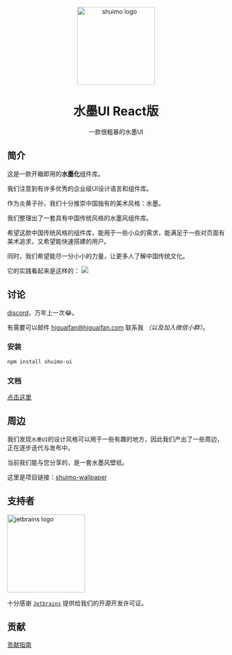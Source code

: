 <p align="center">
  <a href="https://shuimo.design" target="_blank" rel="noopener noreferrer">
    <img width="180" src="https://raw.githubusercontent.com/shuimo-design/shuimo-ui/main/assets/icons/logo.svg" 
        alt="shuimo logo">
  </a>
</p>
<h1 align="center">水墨UI React版</h1>
<p align="center">一款很粗暴的水墨UI</p>

[//]: # ([![npm]&#40;https://img.shields.io/npm/v/shuimo-ui?color=%23c50315&style=flat-square&#41;]&#40;https://www.npmjs.com/package/shuimo-ui&#41;)
[//]: # ([![codecov]&#40;https://codecov.io/gh/shuimo-design/shuimo-ui/graph/badge.svg?token=JYTSFCTMZD&#41;]&#40;https://codecov.io/gh/shuimo-design/shuimo-ui&#41;)
[//]: # ([![OSCS Status]&#40;https://www.oscs1024.com/platform/badge/janghood/shuimo-ui.svg?size=small&#41;]&#40;https://www.oscs1024.com/project/janghood/shuimo-ui?ref=badge_small&#41;)

[//]: # ([English Document]&#40;https://github.com/shuimo-design/shuimo-ui/blob/main/.github/README/README.en.md&#41;)

## 简介

这是一款开箱即用的**水墨化**组件库。

我们注意到有许多优秀的企业级UI设计语言和组件库。

作为炎黄子孙，我们十分推崇中国独有的美术风格：水墨。

我们整理出了一套具有中国传统风格的水墨风组件库。

希望这款中国传统风格的组件库，能用于一些小众的需求，能满足于一些对页面有美术追求，又希望能快速搭建的用户。

同时，我们希望能尽一分小小的力量，让更多人了解中国传统文化。

它的实践看起来是这样的：
<img src="https://github.com/shuimo-design/shuimo-ui/blob/main/.github/README/example.webp?raw=true">

## 讨论

[discord](https://discord.gg/xy3BenWvYj)，万年上一次😂。

有需要可以邮件 <a href="mailto:higuaifan@higuaifan.com">higuaifan@higuaifan.com</a> 联系我 _（以及加入微信小群）_。

### 安装

```bash
npm install shuimo-ui
```

### 文档

[点击这里](https://shuimo.design)

## 周边

我们发现`水墨UI`的设计风格可以用于一些有趣的地方，因此我们产出了一些周边，正在逐步迭代与发布中。

当前我们能与您分享的，是一套水墨风壁纸。

这里是项目链接：[shuimo-wallpaper](https://github.com/shuimo-design/wallpaper)

## 支持者

<img width="180" src="https://raw.githubusercontent.com/shuimo-design/shuimo-ui/main/.github/README/jetbrains.svg" alt="jetbrains logo">

十分感谢 [`Jetbrains`](https://www.jetbrains.com/) 提供给我们的开源开发许可证。

## 贡献

[贡献指南](https://github.com/shuimo-design/shuimo-ui/blob/main/.github/contributing.md)
